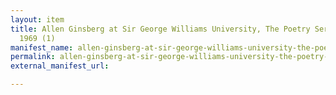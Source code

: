 ```yaml
---
layout: item
title: Allen Ginsberg at Sir George Williams University, The Poetry Series, 7 November
  1969 (1)
manifest_name: allen-ginsberg-at-sir-george-williams-university-the-poetry-series-7-november-1969-1-
permalink: allen-ginsberg-at-sir-george-williams-university-the-poetry-series-7-november-1969-1-
external_manifest_url: 

---
```

<!-- Add an essay or interpretive material below this line,
using HTML or markdown.  Do not modify this file above this line -->
